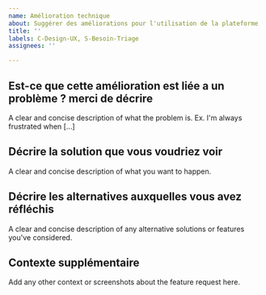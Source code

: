 ```yaml
---
name: Amélioration technique
about: Suggérer des améliorations pour l'utilisation de la plateforme
title: ''
labels: C-Design-UX, S-Besoin-Triage
assignees: ''

---
```


## Est-ce que cette amélioration est liée a un problème ? merci de décrire

A clear and concise description of what the problem is. Ex. I'm always frustrated when [...]

## Décrire la solution que vous voudriez voir

A clear and concise description of what you want to happen.

## Décrire les alternatives auxquelles vous avez réfléchis

A clear and concise description of any alternative solutions or features you've considered.
## Contexte supplémentaire 

Add any other context or screenshots about the feature request here.
